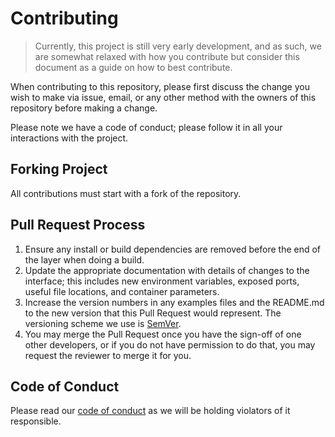 # Contributing

> Currently, this project is still very early development, and as such, we are somewhat relaxed with how you contribute but consider this document as a guide on how to best contribute.

When contributing to this repository, please first discuss the change you wish to make via issue,
email, or any other method with the owners of this repository before making a change.

Please note we have a code of conduct; please follow it in all your interactions with the project.

## Forking Project

All contributions must start with a fork of the repository. 

## Pull Request Process

1. Ensure any install or build dependencies are removed before the end of the layer when doing a
   build.
2. Update the appropriate documentation with details of changes to the interface; this includes new environment
   variables, exposed ports, useful file locations, and container parameters.
3. Increase the version numbers in any examples files and the README.md to the new version that this
   Pull Request would represent. The versioning scheme we use is [SemVer](http://semver.org/).
4. You may merge the Pull Request once you have the sign-off of one other developers, or if you
   do not have permission to do that, you may request the reviewer to merge it for you.

## Code of Conduct

Please read our [code of conduct](CODE_OF_CONDUCT.md) as we will be holding violators of it responsible.
